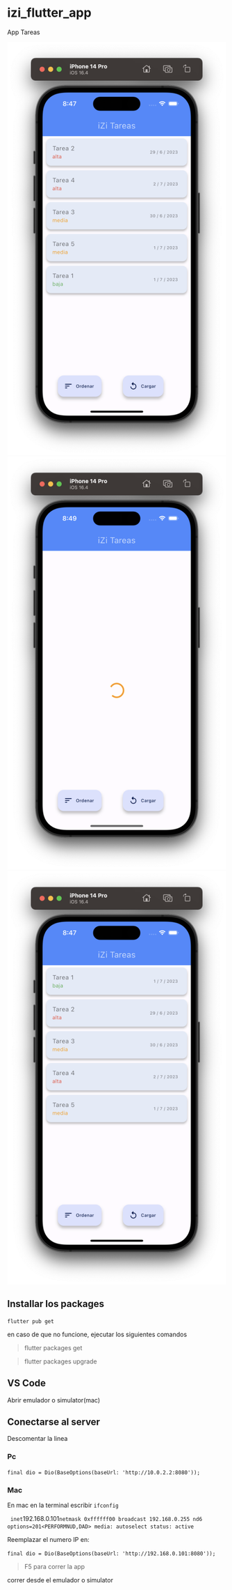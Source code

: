 # izi_flutter_app

App Tareas

![Post List](https://github.com/borissoto/izi-flutter/blob/main/screen3.png)
![Post List](https://github.com/borissoto/izi-flutter/blob/main/screen1.png)
![Post List](https://github.com/borissoto/izi-flutter/blob/main/screen2.png)

## Installar los packages

`flutter pub get`

en caso de que no funcione, ejecutar los siguientes comandos

> flutter packages get

> flutter packages upgrade


## VS Code
Abrir emulador o simulator(mac) 

## Conectarse al server 
Descomentar la linea 

### Pc
`final dio = Dio(BaseOptions(baseUrl: 'http://10.0.2.2:8080'));`

### Mac
En mac en la terminal escribir `ifconfig`

` 
    inet `192.168.0.101` netmask 0xffffff00 broadcast 192.168.0.255
	nd6 options=201<PERFORMNUD,DAD>
	media: autoselect
	status: active
`

Reemplazar el numero IP en:

`final dio = Dio(BaseOptions(baseUrl: 'http://192.168.0.101:8080'));`

> F5 para correr la app

correr desde el emulador o simulator


